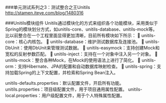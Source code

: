 
###单元测试系列之3：测试整合之王Unitils
http://stamen.iteye.com/blog/1480316

###Unitils模块组件 
Unitils通过模块化的方式来组织各个功能模块，采用类似于Spring的模块划分方式，如unitils-core、unitils-database、unitils-mock等。
  比以前整合在一个工程里面显得更加清晰，目前所有模块如下所示： 
  unitils-core：核心内核包。
  unitils-database：维护测试数据库及连接池。
  unitils-DbUnit：使用DbUnit来管理测试数据。
  unitils-easymock：支持创建Mock和宽松的反射参数匹配。
  unitils-inject：支持在一个对象中注入另一个对象。
  unitils-mock：整合各种Mock，在Mock的使用语法上进行了简化。
  unitils-orm：支持Hibernate、JPA的配置和自动数据库映射检查。
  unitils-spring：支持加载Spring的上下文配置，并检索和Spring Bean注入。



unitils-defaults.properties：默认配置文件，开启所有功能。
unitils.properties：项目级配置文件，用于项目通用属性配置。
unitils-local.properties：用户级配置文件，用于个人特殊属性配置。




